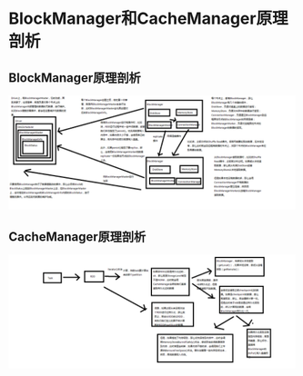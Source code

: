 # BlockManager和CacheManager原理剖析

## BlockManager原理剖析

![](img\BlockManager原理剖析.png)



## CacheManager原理剖析

![](img\CacheManager原理剖析.png)

